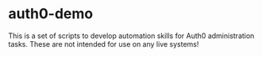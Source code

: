 # auth0-demo
This is a set of scripts to develop automation skills for Auth0 administration tasks. These are not intended for use on any live systems!

